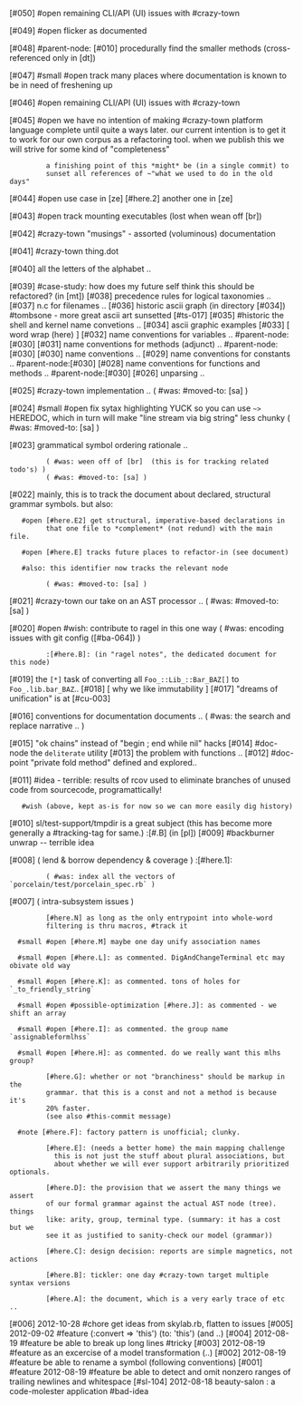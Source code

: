[#050] #open remaining CLI/API (UI) issues with #crazy-town

[#049] #open flicker as documented

[#048]       #parent-node: [#010] procedurally find the smaller methods
             (cross-referenced only in [dt])

[#047] #small #open track many places where documentation is known to be
             in need of freshening up

[#046] #open remaining CLI/API (UI) issues with #crazy-town

[#045] #open we have no intention of making #crazy-town platform language
             complete until quite a ways later. our current intention is
             to get it to work for our own corpus as a refactoring tool.
             when we publish this we will strive for some kind of "completeness"

             a finishing point of this *might* be (in a single commit) to
             sunset all references of ~"what we used to do in the old days"

[#044] #open use case in [ze]
             [#here.2] another one in [ze]

[#043] #open track mounting executables (lost when wean off [br])

[#042]       #crazy-town "musings" - assorted (voluminous) documentation

[#041]       #crazy-town thing.dot

[#040]       all the letters of the alphabet ..

[#039]       #case-study: how does my future self think this should be
             refactored? (in [mt])
[#038]       precedence rules for logical taxonomies ..
[#037]       n.c for filenames ..
[#036]       historic ascii graph (in directory [#034])
             #tombsone - more great ascii art sunsetted [#ts-017]
[#035]       #historic the shell and kernel name convetions ..
[#034]       ascii graphic examples
[#033]       [ word wrap (here) ]
[#032]       name conventions for variables .. #parent-node:[#030]
[#031]       name conventions for methods (adjunct) ..  #parent-node:[#030]
[#030]       name conventions ..
[#029]       name conventions for constants .. #parent-node:[#030]
[#028]       name conventions for functions and methods ..  #parent-node:[#030]
[#026]       unparsing ..

[#025]       #crazy-town implementation ..
             ( #was: #moved-to: [sa] )

[#024] #small #open fix sytax highlighting YUCK so you can use `~>` HEREDOC,
             which in turn will make "line stream via big string" less chunky
             ( #was: #moved-to: [sa] )

[#023]       grammatical symbol ordering rationale ..

             ( #was: ween off of [br]  (this is for tracking related todo's) )
             ( #was: #moved-to: [sa] )

[#022]       mainly, this is to track the document about declared, structural
             grammar symbols. but also:

       #open [#here.E2] get structural, imperative-based declarations in
             that one file to *complement* (not redund) with the main file.

       #open [#here.E] tracks future places to refactor-in (see document)

       #also: this identifier now tracks the relevant node

             ( #was: #moved-to: [sa] )

[#021]       #crazy-town our take on an AST processor ..
             ( #was: #moved-to: [sa] )

[#020] #open #wish: contribute to ragel in this one way
             ( #was: encoding issues with git config ([#ba-064]) )

             :[#here.B]: (in "ragel notes", the dedicated document for this node)

[#019]       the `[*]` task of converting all `Foo_::Lib_::Bar_BAZ[]`
               to `Foo_.lib.bar_BAZ`..
[#018]       [ why we like immutability ]
[#017]       "dreams of unification" is at [#cu-003]

[#016]       conventions for documentation documents ..
             ( #was: the search and replace narrative .. )

[#015]       "ok chains" instead of "begin ; end while nil" hacks
[#014]       #doc-node the `deliterate` utility
[#013]       the problem with functions ..
[#012]       #doc-point "private fold method" defined and explored..

[#011]       #idea - terrible: results of rcov used to eliminate
               branches of unused code from sourcecode, programattically!

       #wish (above, kept as-is for now so we can more easily dig history)

[#010]       sl/test-support/tmpdir is a great subject
             (this has become more generally a #tracking-tag for same.)
             :[#.B] (in [pl])
[#009]       #backburner unwrap -- terrible idea

[#008]       ( lend & borrow dependency & coverage )
             :[#here.1]:

             ( #was: index all the vectors of `porcelain/test/porcelain_spec.rb` )

[#007]       ( intra-subsystem issues )

             [#here.N] as long as the only entrypoint into whole-word
             filtering is thru macros, #track it

      #small #open [#here.M] maybe one day unify association names

      #small #open [#here.L]: as commented. DigAndChangeTerminal etc may obivate old way

      #small #open [#here.K]: as commented. tons of holes for `_to_friendly_string`

      #small #open #possible-optimization [#here.J]: as commented - we shift an array

      #small #open [#here.I]: as commented. the group name `assignableformlhss`

      #small #open [#here.H]: as commented. do we really want this mlhs group?

             [#here.G]: whether or not "branchiness" should be markup in the
             grammar. that this is a const and not a method is because it's
             20% faster.
             (see also #this-commit message)

      #note [#here.F]: factory pattern is unofficial; clunky.

             [#here.E]: (needs a better home) the main mapping challenge
               this is not just the stuff about plural associations, but
               about whether we will ever support arbitrarily prioritized optionals.

             [#here.D]: the provision that we assert the many things we assert
             of our formal grammar against the actual AST node (tree). things
             like: arity, group, terminal type. (summary: it has a cost but we
             see it as justified to sanity-check our model (grammar))

             [#here.C]: design decision: reports are simple magnetics, not actions

             [#here.B]: tickler: one day #crazy-town target multiple syntax versions

             [#here.A]: the document, which is a very early trace of etc ..

[#006]       2012-10-28 #chore get ideas from skylab.rb, flatten to issues
[#005]       2012-09-02 #feature (:convert => 'this') (to: 'this') (and ..)
[#004]       2012-08-19 #feature be able to break up long lines #tricky
[#003]       2012-08-19 #feature as an excercise of a model transformation (..)
[#002]       2012-08-19 #feature be able to rename a symbol
               (following conventions)
[#001]       #feature 2012-08-19 #feature be able to detect and omit nonzero ranges of
               trailing newlines and whitespace
[#sl-104] 2012-08-18 beauty-salon : a code-molester application #bad-idea
